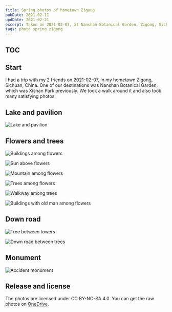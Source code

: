```yaml
---
title: Spring photos of hometown Zigong
pubDate: 2021-02-11
updDate: 2021-02-21
excerpt: Taken on 2021-02-07, at Nanshan Botanical Garden, Zigong, Sichuan, China. All licensed under CC BY-NC-SA 4.0.
tags: photo spring zigong
---
```


## TOC

## Start

I had a trip with my 2 friends on 2021-02-07, in my hometown Zigong, Sichuan, China.
One of our destinations was Nanshan Botanical Garden, which was Xishan Park previously.
We took a walk around it and also took many satisfying photos.

## Lake and pavilion

![Lake and pavilion](images/zigong-2021-02-07/pavilion-in-lake.jpg)

## Flowers and trees

![Buildings among flowers](images/zigong-2021-02-07/buildings-among-flowers.jpg)

![Sun above flowers](images/zigong-2021-02-07/sun-above-flowers.jpg)

![Mountain among flowers](images/zigong-2021-02-07/mountain-among-flowers.jpg)

![Trees among flowers](images/zigong-2021-02-07/trees-among-flowers-fixed.jpg)

<div style="max-width: 560px; margin-left: auto; margin-right: auto">

![Walkway among trees](images/zigong-2021-02-07/walkway-among-trees.jpg)

</div>

![Buildings with old man among flowers](images/zigong-2021-02-07/buildings-with-old-man-among-flowers.jpg)

## Down road

![Tree between towers](images/zigong-2021-02-07/tree-between-towers.jpg)

<div style="max-width: 560px; margin-left: auto; margin-right: auto">

![Down road between trees](images/zigong-2021-02-07/down-road-between-trees.jpg)

</div>

## Monument

<div style="max-width: 560px; margin-left: auto; margin-right: auto">

![Accident monument](images/zigong-2021-02-07/accident-monument.jpg)

</div>

## Release and license

The photos are licensed under CC BY-NC-SA 4.0.
You can get the raw photos on [OneDrive][zigong-2021-02-07@OneDrive].

[zigong-2021-02-07@OneDrive]: https://myl7-my.sharepoint.com/:f:/g/personal/myl_myl7_onmicrosoft_com/Ei2g3p9cOnhLjkRYckwupRkBsJfITY4EJSA681jF71WSNQ?e=oO1UlM
